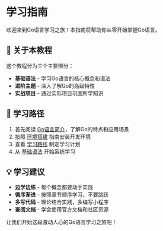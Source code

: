 # 学习指南

欢迎来到Go语言学习之旅！本指南将帮助你从零开始掌握Go语言。

## 📖 关于本教程

这个教程分为三个主要部分：

- **基础语法** - 学习Go语言的核心概念和语法
- **进阶主题** - 深入了解Go的高级特性  
- **实战项目** - 通过实际项目巩固所学知识

## 🎯 学习路径

1. 首先阅读 [Go语言简介](./introduction)，了解Go的特点和应用场景
2. 按照 [环境搭建](./setup) 指南安装开发环境
3. 查看 [学习路线](./roadmap) 制定学习计划
4. 从 [基础语法](/basics/) 开始系统学习

## 💡 学习建议

- **边学边练** - 每个概念都要动手实践
- **循序渐进** - 按照章节顺序学习，不要跳跃
- **多写代码** - 理论结合实践，多编写小程序
- **查阅文档** - 学会使用官方文档和社区资源

让我们开始这段激动人心的Go语言学习之旅吧！ 